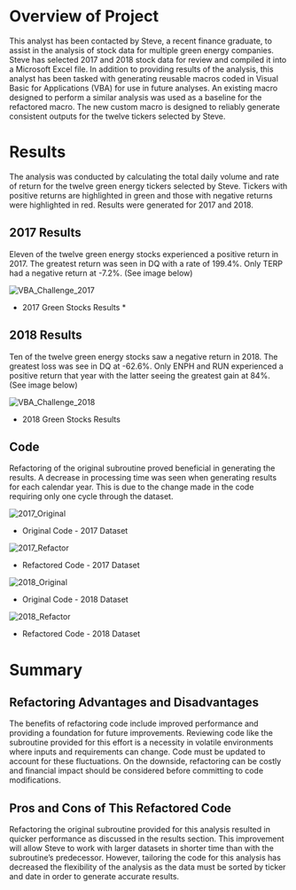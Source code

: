 # Overview of Project
This analyst has been contacted by Steve, a recent finance graduate, to assist in the analysis of stock data for multiple green energy companies. Steve has selected 2017 and 2018 stock data for review and compiled it into a Microsoft Excel file. In addition to providing results of the analysis, this analyst has been tasked with generating reusable macros coded in Visual Basic for Applications (VBA)  for use in future analyses. An existing macro designed to perform a similar analysis was used as a baseline for the refactored macro. The new custom macro is designed to reliably generate consistent outputs for the twelve tickers selected by Steve.

# Results
The analysis was conducted by calculating the total daily volume and rate of return for the twelve green energy tickers selected by Steve.  Tickers with positive returns are highlighted in green and those with negative returns were highlighted in red. Results were generated for 2017 and 2018.

## 2017 Results
Eleven of the twelve green energy stocks experienced a positive return in 2017. The greatest return was seen in DQ with a rate of 199.4%. Only TERP had a negative return at -7.2%. (See image below)

![VBA_Challenge_2017](https://user-images.githubusercontent.com/82056100/116831764-40207f80-ab7f-11eb-93ce-40417a561e80.PNG)
* 2017 Green Stocks Results *

## 2018 Results
Ten of the twelve green energy stocks saw a negative return in 2018. The greatest loss was see in DQ at -62.6%. Only ENPH and RUN experienced a positive return that year with the latter seeing the greatest gain at 84%. (See image below)

![VBA_Challenge_2018](https://user-images.githubusercontent.com/82056100/116831767-47e02400-ab7f-11eb-98b6-fb0f6a08367a.PNG)
* 2018 Green Stocks Results

## Code
Refactoring of the original subroutine proved beneficial in generating the results. A decrease in processing time was seen when generating results for each calendar year. This is due to the change made in the code requiring only one cycle through the dataset. 

![2017_Original](https://user-images.githubusercontent.com/82056100/116831889-14ea6000-ab80-11eb-8be3-3f06b9903ce1.PNG)
* Original Code - 2017 Dataset

![2017_Refactor](https://user-images.githubusercontent.com/82056100/116831892-187de700-ab80-11eb-90dc-d501e1b25853.PNG)
* Refactored Code - 2017 Dataset

![2018_Original](https://user-images.githubusercontent.com/82056100/116831894-1a47aa80-ab80-11eb-9fa2-c53a54863bad.PNG)
* Original Code - 2018 Dataset

![2018_Refactor](https://user-images.githubusercontent.com/82056100/116831897-1caa0480-ab80-11eb-9c89-9aa2598412c4.PNG)
* Refactored Code - 2018 Dataset

# Summary

## Refactoring Advantages and Disadvantages
The benefits of refactoring code include improved performance and providing a foundation for future improvements. Reviewing code like the subroutine provided for this effort is a necessity in volatile environments where inputs and requirements can change. Code must be updated to account for these fluctuations. On the downside, refactoring can be costly and financial impact should be considered before committing to code modifications. 

## Pros and Cons of This Refactored Code
Refactoring the original subroutine provided for this analysis resulted in quicker performance as discussed in the results section. This improvement will allow Steve to work with larger datasets in shorter time than with the subroutine’s predecessor. However, tailoring the code for this analysis has decreased the flexibility of the analysis as the data must be sorted by ticker and date in order to generate accurate results.
